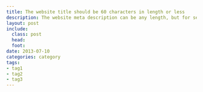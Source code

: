 ```yaml
---
title: The website title should be 60 characters in length or less
description: The website meta description can be any length, but for search engine optimization purposes, it is best to limit the description to 156 characters or less.
layout: post
include:
  class: post
  head:
  foot:
date: 2013-07-10
categories: category
tags:
- tag1
- tag2
- tag3
---
```


